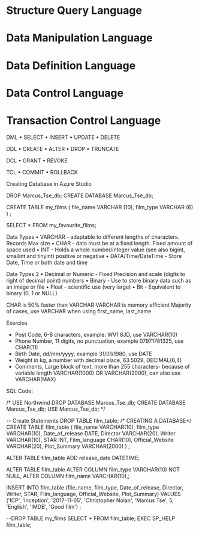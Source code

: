 #   Structure Query Language 
#   Data Manipulation Language
#   Data Definition Language 
#   Data Control Language
#   Transaction Control Language  

DML
	• SELECT
	• INSERT
	• UPDATE
	• DELETE

DDL
	• CREATE 
	• ALTER
	• DROP 
	• TRUNCATE

DCL
	• GRANT
	• REVOKE

TCL
	• COMMIT 
	• ROLLBACK


Creating Database in Azure Studio

DROP Marcus_Tse_db;
CREATE DATABASE Marcus_Tse_db;

CREATE TABLE my_films
(
file_name VARCHAR (10),
film_type VARCHAR (6)
)
;

SELECT * FROM my_favourite_films; 

Data Types
	• VARCHAR - adaptable to different lengths of characters. Records Max size
	• CHAR - data must be at a fixed length. Fixed amount of space used
	• INT - Holds a whole number/integer value (see also bigint, smallint and tinyint) positive or negative
	• DATA/Time/DateTime - Store Date, Time or both date and time 

Data Types 2
	• Decimal or Numeric - Fixed Precision and scale (digits to right of decimal point) numbers
	• Binary - Use to store binary data such as an image or file
	• Float - scientific use (very large)
	• Bit - Equivalent to binary (0, 1 or NULL)


CHAR is 50% faster than VARCHAR
VARCHAR is memory efficient 
Majority of cases, use VARCHAR when using first_name, last_name 

Exercise 
-   Post Code, 6-8 characters, example: WV1 8JD, use VARCHAR(10)
-   Phone Number, 11 digits, no punctuation, example 07971781325, use CHAR(11)
-   Birth Date, dd/mm/yyyy, example 31/01/1980, use DATE
-   Weight in kg, a number with decimal place, 63.5029, DECIMAL(6,4)
-   Comments, Large block of text, more than 255 characters- because of variable length VARCHAR(1000) OR VARCHAR(2000), 
can also use VARCHAR(MAX)

SQL Code:

/*
USE Northwind
DROP DATABASE Marcus_Tse_db;
CREATE DATABASE Marcus_Tse_db;
USE Marcus_Tse_db;
*/

-- Create Statements
DROP TABLE film_table;
/* CREATING A DATABASE*/
CREATE TABLE film_table
(
    file_name VARCHAR(10),
    film_type VARCHAR(10),
    Date_of_release DATE,
    Director VARCHAR(20),
    Writer VARCHAR(10),
    STAR INT,
    Film_language CHAR(10),
    Official_Website VARCHAR(20),
    Plot_Summary VARCHAR(2000)
)
;

ALTER TABLE film_table
ADD release_date DATETIME;

ALTER TABLE film_table
ALTER COLUMN film_type VARCHAR(10) NOT NULL,
ALTER COLUMN film_name VARCHAR(10),;


INSERT INTO film_table
    (file_name, film_type, Date_of_release, Director, Writer, STAR,  Film_language, Official_Website, Plot_Summary)
VALUES
    ('ICP', 'Inception', '2017-11-05', 'Christopher Nolan', 'Marcus Tse', 5, 'English', 'IMDB', 'Good film')
;


--DROP TABLE my_films
SELECT * FROM film_table;
EXEC SP_HELP film_table;
